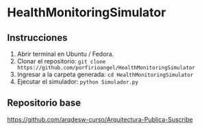 # HealthMonitoringSimulator

## Instrucciones

1. Abrir terminal en Ubuntu / Fedora.
2. Clonar el repositorio: ```git clone https://github.com/porfirioangel/HealthMonitoringSimulator```
3. Ingresar a la carpeta generada: ```cd HealthMonitoringSimulator```
4. Ejecutar el simulador: ```python Simulador.py```

## Repositorio base
https://github.com/arqdesw-curso/Arquitectura-Publica-Suscribe